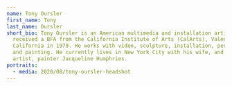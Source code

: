 ```yaml
---
name: Tony Oursler
first_name: Tony
last_name: Oursler
short_bio: Tony Oursler is an American multimedia and installation artist. He
  received a BFA from the California Institute of Arts (CalArts), Valencia,
  California in 1979. He works with video, sculpture, installation, performance,
  and painting. He currently lives in New York City with his wife, and fellow
  artist, painter Jacqueline Humphries.
portraits:
  - media: 2020/08/tony-oursler-headshot
---
```

